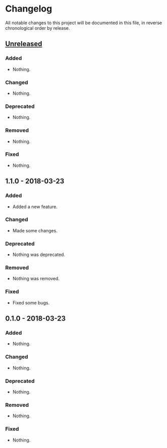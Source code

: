 # Changelog

All notable changes to this project will be documented in this file, in reverse chronological order by release.

## [Unreleased]

### Added

- Nothing.

### Changed

- Nothing.

### Deprecated

- Nothing.

### Removed

- Nothing.

### Fixed

- Nothing.

## 1.1.0 - 2018-03-23

### Added

- Added a new feature.

### Changed

- Made some changes.

### Deprecated

- Nothing was deprecated.

### Removed

- Nothing was removed.

### Fixed

- Fixed some bugs.

## 0.1.0 - 2018-03-23

### Added

- Nothing.

### Changed

- Nothing.

### Deprecated

- Nothing.

### Removed

- Nothing.

### Fixed

- Nothing.

[Unreleased]: https://example.com/compare/1.1.0...latest
